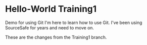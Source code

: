 # Hello-World Training1
Demo for using Git
I'm here to learn how to use Git.
I've been using SourceSafe for years and need to move on.

These are the changes from the Training1 branch.

